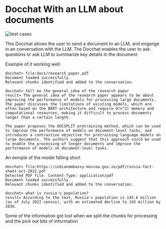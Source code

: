 # Docchat With an LLM about documents

![test cases](https://github.com/matthshiel/docchat/workflows/tests/badge.svg)

This Docchat allows the user to send a document to an LLM, and engange in an
conversation with the LLM. The Docchat enables the user to ask questions or ask 
LLM to summarize key details in the document




Example of it working well:
```
docchat> file:docs/research_paper.pdf
Document loaded successfully.
Relevant chunks identified and added to the conversation.
```
```
docchat> tell me the general idea of the research paper
result= The general idea of the research paper appears to be about improving the performance of models for processing large documents. The paper discusses the limitations of existing models, which are often based on the BERT architecture and require O(n^2) memory and computational resources, making it difficult to process documents longer than a certain length.

The paper proposes the DOCSPLIT pretraining method, which can be used to improve the performance of models on document-level tasks, and introduces a contrastive objective for pretraining language models on large documents. The authors suggest that this approach could be used to enable the processing of longer documents and improve the performance of models on document-level tasks.
```



An exmple of the model falling short 
```
docchat> file:https://indianembassy-moscow.gov.in/pdf/russia-fact-sheet-oct-2022.pdf
Detected PDF file. Content-Type: application/pdf
Document loaded successfully.
Relevant chunks identified and added to the conversation.
```
```
docchat> what is russia's population?
result= According to the text, Russia's population is 145.6 million (as of July 2022 census), with an estimated decline to 143 million by 2036.
```
Some of the information got lost when we split the chunks for processing and the pick out bits of information
